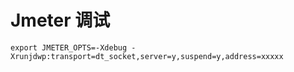 # Jmeter 调试
```shell
export JMETER_OPTS=-Xdebug -Xrunjdwp:transport=dt_socket,server=y,suspend=y,address=xxxxx
```
